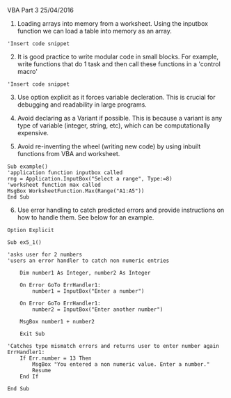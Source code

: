 VBA Part 3 25/04/2016

1. Loading arrays into memory from a worksheet. Using the inputbox function we can load a table into memory as an array. 

```VB
'Insert code snippet
```
2. It is good practice to write modular code in small blocks. For example, write functions that do 1 task and then call these functions in a 'control macro'

```VB
'Insert code snippet
```
3. Use option explicit as it forces variable decleration. This is crucial for debugging and readability in large programs.

4. Avoid declaring as a Variant if possible. This is because a variant is any type of variable (integer, string, etc), which can be computationally expensive.

5. Avoid re-inventing the wheel (writing new code) by using inbuilt functions from VBA and worksheet.

```VB
Sub example()
'application function inputbox called
rng = Application.InputBox("Select a range", Type:=8)
'worksheet function max called
MsgBox WorksheetFunction.Max(Range("A1:A5"))
End Sub
```
6. Use error handling to catch predicted errors and provide instructions on how to handle them. See below for an example.

```VB
Option Explicit

Sub ex5_1()

'asks user for 2 numbers
'users an error handler to catch non numeric entries

    Dim number1 As Integer, number2 As Integer
        
    On Error GoTo ErrHandler1:
        number1 = InputBox("Enter a number")
    
    On Error GoTo ErrHandler1:
        number2 = InputBox("Enter another number")
    
    MsgBox number1 + number2
    
    Exit Sub
    
'Catches type mismatch errors and returns user to enter number again
ErrHandler1:
    If Err.number = 13 Then
        MsgBox "You entered a non numeric value. Enter a number."
        Resume
    End If
    
End Sub
```
